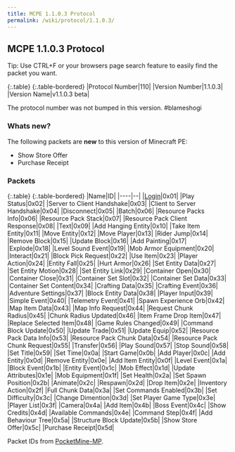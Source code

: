 ```yaml
---
title: MCPE 1.1.0.3 Protocol
permalink: /wiki/protocol/1.1.0.3/
---
```

## MCPE 1.1.0.3 Protocol  
Tip: Use CTRL+F or your browsers page search feature to easily find the packet you want. 
   
{:.table}
{:.table-bordered}
|Protocol Number|110|
|Version Number|1.1.0.3|
|Version Name|v1.1.0.3 beta|

The protocol number was not bumped in this version. #blameshogi
   
### Whats new?
The following packets are **new** to this version of Minecraft PE:  

* Show Store Offer
* Purchase Receipt

### Packets

{:.table}
{:.table-bordered}
|Name|ID|
|----|--|
|[Login](packets/login)|0x01|
|Play Status|0x02|
|Server to Client Handshake|0x03|
|Client to Server Handshake|0x04|
|Disconnect|0x05|
|Batch|0x06|
|Resource Packs Info|0x06|
|Resource Pack Stack|0x07|
|Resource Pack Client Response|0x08|
|Text|0x09|
|Add Hanging Entity|0x10|
|Take Item Entity|0x11|
|Move Entity|0x12|
|Move Player|0x13|
|Rider Jump|0x14|
|Remove Block|0x15|
|Update Block|0x16|
|Add Painting|0x17|
|Explode|0x18|
|Level Sound Event|0x19|
|Mob Armor Equipment|0x20|
|Interact|0x21|
|Block Pick Request|0x22|
|Use Item|0x23|
|Player Action|0x24|
|Entity Fall|0x25|
|Hurt Armor|0x26|
|Set Entity Data|0x27|
|Set Entity Motion|0x28|
|Set Entity Link|0x29|
|Container Open|0x30|
|Container Close|0x31|
|Container Set Slot|0x32|
|Container Set Data|0x33|
|Container Set Content|0x34|
|Crafting Data|0x35|
|Crafting Event|0x36|
|Adventure Settings|0x37|
|Block Entity Data|0x38|
|Player Input|0x39|
|Simple Event|0x40|
|Telemetry Event|0x41|
|Spawn Experience Orb|0x42|
|Map Item Data|0x43|
|Map Info Request|0x44|
|Request Chunk Radius|0x45|
|Chunk Radius Updated|0x46|
|Item Frame Drop Item|0x47|
|Replace Selected Item|0x48|
|Game Rules Changed|0x49|
|Command Block Update|0x50|
|Update Trade|0x51|
|Update Equip|0x52|
|Resource Pack Data Info|0x53|
|Resource Pack Chunk Data|0x54|
|Resource Pack Chunk Request|0x55|
|Transfer|0x56|
|Play Sound|0x57|
|Stop Sound|0x58|
|Set Title|0x59|
|Set Time|0x0a|
|Start Game|0x0b|
|Add Player|0x0c|
|Add Entity|0x0d|
|Remove Entity|0x0e|
|Add Item Entity|0x0f|
|Level Event|0x1a|
|Block Event|0x1b|
|Entity Event|0x1c|
|Mob Effect|0x1d|
|Update Attributes|0x1e|
|Mob Equipment|0x1f|
|Set Health|0x2a|
|Set Spawn Position|0x2b|
|Animate|0x2c|
|Respawn|0x2d|
|Drop Item|0x2e|
|Inventory Action|0x2f|
|Full Chunk Data|0x3a|
|Set Commands Enabled|0x3b|
|Set Difficulty|0x3c|
|Change Dimention|0x3d|
|Set Player Game Type|0x3e|
|Player List|0x3f|
|Camera|0x4a|
|Add Item|0x4b|
|Boss Event|0x4c|
|Show Credits|0x4d|
|Available Commands|0x4e|
|Command Step|0x4f|
|Add Behaviour Tree|0x5a|
|Structure Block Update|0x5b|
|Show Store Offer|0x5c|
|Purchase Receipt|0x5d|
  
Packet IDs from [PocketMine-MP](https://github.com/pmmp/PocketMine-MP).
